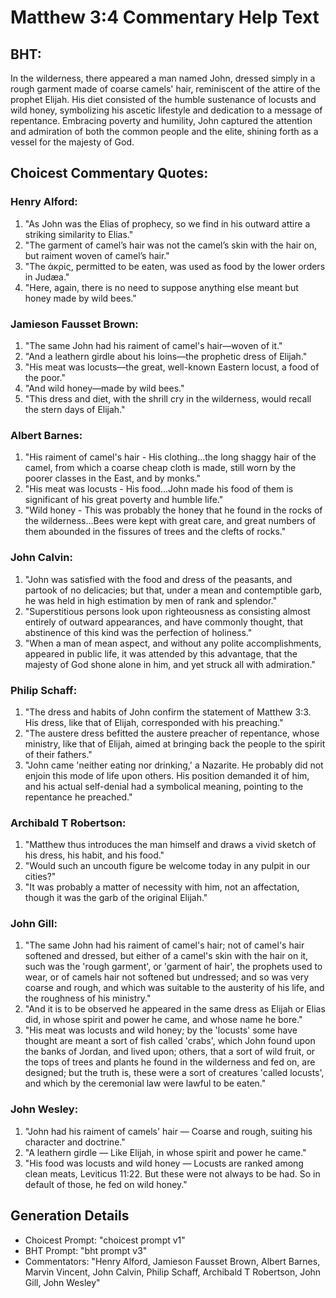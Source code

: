 # Matthew 3:4 Commentary Help Text

## BHT:
In the wilderness, there appeared a man named John, dressed simply in a rough garment made of coarse camels' hair, reminiscent of the attire of the prophet Elijah. His diet consisted of the humble sustenance of locusts and wild honey, symbolizing his ascetic lifestyle and dedication to a message of repentance. Embracing poverty and humility, John captured the attention and admiration of both the common people and the elite, shining forth as a vessel for the majesty of God.

## Choicest Commentary Quotes:
### Henry Alford:
1. "As John was the Elias of prophecy, so we find in his outward attire a striking similarity to Elias."
2. "The garment of camel’s hair was not the camel’s skin with the hair on, but raiment woven of camel’s hair."
3. "The ἀκρίς, permitted to be eaten, was used as food by the lower orders in Judæa."
4. "Here, again, there is no need to suppose anything else meant but honey made by wild bees."

### Jamieson Fausset Brown:
1. "The same John had his raiment of camel's hair—woven of it." 
2. "And a leathern girdle about his loins—the prophetic dress of Elijah." 
3. "His meat was locusts—the great, well-known Eastern locust, a food of the poor." 
4. "And wild honey—made by wild bees." 
5. "This dress and diet, with the shrill cry in the wilderness, would recall the stern days of Elijah."

### Albert Barnes:
1. "His raiment of camel's hair - His clothing...the long shaggy hair of the camel, from which a coarse cheap cloth is made, still worn by the poorer classes in the East, and by monks."
2. "His meat was locusts - His food...John made his food of them is significant of his great poverty and humble life."
3. "Wild honey - This was probably the honey that he found in the rocks of the wilderness...Bees were kept with great care, and great numbers of them abounded in the fissures of trees and the clefts of rocks."

### John Calvin:
1. "John was satisfied with the food and dress of the peasants, and partook of no delicacies; but that, under a mean and contemptible garb, he was held in high estimation by men of rank and splendor."
2. "Superstitious persons look upon righteousness as consisting almost entirely of outward appearances, and have commonly thought, that abstinence of this kind was the perfection of holiness."
3. "When a man of mean aspect, and without any polite accomplishments, appeared in public life, it was attended by this advantage, that the majesty of God shone alone in him, and yet struck all with admiration."

### Philip Schaff:
1. "The dress and habits of John confirm the statement of Matthew 3:3. His dress, like that of Elijah, corresponded with his preaching." 
2. "The austere dress befitted the austere preacher of repentance, whose ministry, like that of Elijah, aimed at bringing back the people to the spirit of their fathers." 
3. "John came 'neither eating nor drinking,' a Nazarite. He probably did not enjoin this mode of life upon others. His position demanded it of him, and his actual self-denial had a symbolical meaning, pointing to the repentance he preached."

### Archibald T Robertson:
1. "Matthew thus introduces the man himself and draws a vivid sketch of his dress, his habit, and his food."
2. "Would such an uncouth figure be welcome today in any pulpit in our cities?"
3. "It was probably a matter of necessity with him, not an affectation, though it was the garb of the original Elijah."

### John Gill:
1. "The same John had his raiment of camel's hair; not of camel's hair softened and dressed, but either of a camel's skin with the hair on it, such was the 'rough garment', or 'garment of hair', the prophets used to wear, or of camels hair not softened but undressed; and so was very coarse and rough, and which was suitable to the austerity of his life, and the roughness of his ministry."
2. "And it is to be observed he appeared in the same dress as Elijah or Elias did, in whose spirit and power he came, and whose name he bore."
3. "His meat was locusts and wild honey; by the 'locusts' some have thought are meant a sort of fish called 'crabs', which John found upon the banks of Jordan, and lived upon; others, that a sort of wild fruit, or the tops of trees and plants he found in the wilderness and fed on, are designed; but the truth is, these were a sort of creatures 'called locusts', and which by the ceremonial law were lawful to be eaten."

### John Wesley:
1. "John had his raiment of camels' hair — Coarse and rough, suiting his character and doctrine."
2. "A leathern girdle — Like Elijah, in whose spirit and power he came."
3. "His food was locusts and wild honey — Locusts are ranked among clean meats, Leviticus 11:22. But these were not always to be had. So in default of those, he fed on wild honey."


## Generation Details
- Choicest Prompt: "choicest prompt v1"
- BHT Prompt: "bht prompt v3"
- Commentators: "Henry Alford, Jamieson Fausset Brown, Albert Barnes, Marvin Vincent, John Calvin, Philip Schaff, Archibald T Robertson, John Gill, John Wesley"
